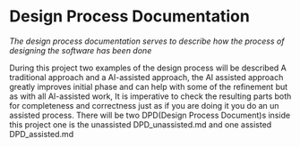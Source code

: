 # Design Process Documentation

<em> The design process documentation serves to describe how the process of designing the software has been done</em>

During this project two examples of the design process will be described A traditional approach and a AI-assisted approach, the AI assisted approach greatly improves initial phase and can help with some of the refinement but as with all AI-assisted work, It is imperative to check the resulting parts both for completeness and correctness just as if you are doing it you do an un assisted process.  There will be two DPD(Design Process Document)s inside this project one is the unassisted DPD_unassisted.md and one assisted DPD_assisted.md